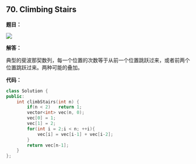 ## 70. Climbing Stairs

**题目：**

![](http://p9zl5r4hu.bkt.clouddn.com/2018-11-14leet_70.png)

**解答：**

典型的斐波那契数列，每一个位置的次数等于从前一个位置跳跃过来，或者前两个位置跳跃过来。两种可能的叠加。

**代码：**

```cpp
class Solution {
public:
    int climbStairs(int n) {
        if(n < 2)   return 1;
        vector<int> vec(n, 0);
        vec[0] = 1;
        vec[1] = 2;
        for(int i = 2;i < n; ++i){
            vec[i] = vec[i-1] + vec[i-2];
        }
        return vec[n-1];
    }
};
```

